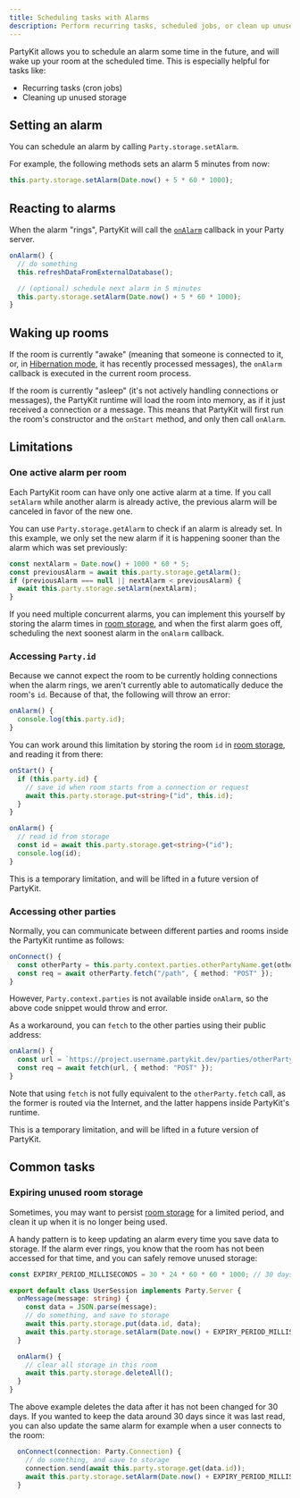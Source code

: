 ```yaml
---
title: Scheduling tasks with Alarms
description: Perform recurring tasks, scheduled jobs, or clean up unused rooms
---
```


PartyKit allows you to schedule an alarm some time in the future, and will wake up your room at the scheduled time. This is especially helpful for tasks like:

- Recurring tasks (cron jobs)
- Cleaning up unused storage

## Setting an alarm

You can schedule an alarm by calling `Party.storage.setAlarm`.

For example, the following methods sets an alarm 5 minutes from now:

```ts
this.party.storage.setAlarm(Date.now() + 5 * 60 * 1000);
```

## Reacting to alarms

When the alarm "rings", PartyKit will call the [`onAlarm`](/reference/partyserver-api#partyserveronalarm) callback in your Party server.

```ts
onAlarm() {
  // do something
  this.refreshDataFromExternalDatabase();

  // (optional) schedule next alarm in 5 minutes
  this.party.storage.setAlarm(Date.now() + 5 * 60 * 1000);
}
```

## Waking up rooms

If the room is currently "awake" (meaning that someone is connected to it, or, in [Hibernation mode](./scaling-partykit-servers-with-hibernation/), it has recently processed messages), the `onAlarm` callback is executed in the current room process.

If the room is currently "asleep" (it's not actively handling connections or messages), the PartyKit runtime will load the room into memory, as if it just received a connection or a message. This means that PartyKit will first run the room's constructor and the `onStart` method, and only then call `onAlarm`.

## Limitations

### One active alarm per room

Each PartyKit room can have only one active alarm at a time. If you call `setAlarm` while another alarm is already active, the previous alarm will be canceled in favor of the new one.

You can use `Party.storage.getAlarm` to check if an alarm is already set. In this example, we only set the new alarm if it is happening sooner than the alarm which was set previously:

```ts
const nextAlarm = Date.now() + 1000 * 60 * 5;
const previousAlarm = await this.party.storage.getAlarm();
if (previousAlarm === null || nextAlarm < previousAlarm) {
  await this.party.storage.setAlarm(nextAlarm);
}
```

If you need multiple concurrent alarms, you can implement this yourself by storing the alarm times in [room storage](./persisting-state-into-storage/), and when the first alarm goes off, scheduling the next soonest alarm in the `onAlarm` callback.

### Accessing `Party.id`

Because we cannot expect the room to be currently holding connections when the alarm rings, we aren't currently able to automatically deduce the room's `id`. Because of that, the following will throw an error:

```ts
onAlarm() {
  console.log(this.party.id);
}
```

You can work around this limitation by storing the room `id` in [room storage](./persisting-state-into-storage/), and reading it from there:

```ts
onStart() {
  if (this.party.id) {
    // save id when room starts from a connection or request
    await this.party.storage.put<string>("id", this.id);
  }
}

onAlarm() {
  // read id from storage
  const id = await this.party.storage.get<string>("id");
  console.log(id);
}
```

This is a temporary limitation, and will be lifted in a future version of PartyKit.

### Accessing other parties

Normally, you can communicate between different parties and rooms inside the PartyKit runtime as follows:

```ts
onConnect() {
  const otherParty = this.party.context.parties.otherPartyName.get(otherRoomId);
  const req = await otherParty.fetch("/path", { method: "POST" });
}
```

However, `Party.context.parties` is not available inside `onAlarm`, so the above code snippet would throw and error.

As a workaround, you can `fetch` to the other parties using their public address:

```ts
onAlarm() {
  const url = `https://project.username.partykit.dev/parties/otherPartyName/${otherRoomId}`;
  const req = await fetch(url, { method: "POST" });
}
```

Note that using `fetch` is not fully equivalent to the `otherParty.fetch` call, as the former is routed via the Internet, and the latter happens inside PartyKit's runtime.

This is a temporary limitation, and will be lifted in a future version of PartyKit.

## Common tasks

### Expiring unused room storage

Sometimes, you may want to persist [room storage](./persisting-state-into-storage/) for a limited period, and clean it up when it is no longer being used.

A handy pattern is to keep updating an alarm every time you save data to storage. If the alarm ever rings, you know that the room has not been accessed for that time, and you can safely remove unused storage:

```ts
const EXPIRY_PERIOD_MILLISECONDS = 30 * 24 * 60 * 60 * 1000; // 30 days

export default class UserSession implements Party.Server {
  onMessage(message: string) {
    const data = JSON.parse(message);
    // do something, and save to storage
    await this.party.storage.put(data.id, data);
    await this.party.storage.setAlarm(Date.now() + EXPIRY_PERIOD_MILLISECONDS);
  }

  onAlarm() {
    // clear all storage in this room
    await this.party.storage.deleteAll();
  }
}
```

The above example deletes the data after it has not been changed for 30 days. If you wanted to keep the data around 30 days since it was last read, you can also update the same alarm for example when a user connects to the room:

```ts
  onConnect(connection: Party.Connection) {
    // do something, and save to storage
    connection.send(await this.party.storage.get(data.id));
    await this.party.storage.setAlarm(Date.now() + EXPIRY_PERIOD_MILLISECONDS);
  }
```
